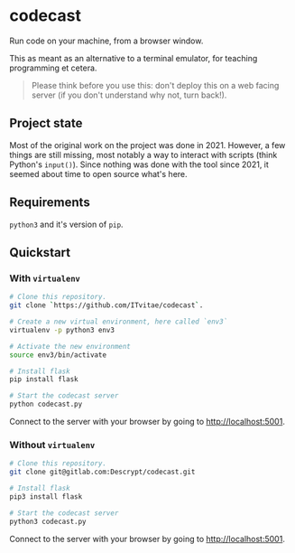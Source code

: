 # codecast

Run code on your machine, from a browser window.

This as meant as an alternative to a terminal emulator, for teaching programming et cetera.

> Please think before you use this: don't deploy this on a web facing server (if you don't understand why not, turn back!).

## Project state
Most of the original work on the project was done in 2021.
However, a few things are still missing, most notably a way to interact with scripts (think Python's `input()`).
Since nothing was done with the tool since 2021, it seemed about time to open source what's here.

## Requirements

`python3` and it's version of `pip`.

## Quickstart

### With `virtualenv`

```bash
# Clone this repository.
git clone `https://github.com/ITvitae/codecast`.

# Create a new virtual environment, here called `env3`
virtualenv -p python3 env3

# Activate the new environment
source env3/bin/activate

# Install flask
pip install flask

# Start the codecast server
python codecast.py
```

Connect to the server with your browser by going to [http://localhost:5001](http://localhost:5001).

### Without `virtualenv`

```bash
# Clone this repository.
git clone git@gitlab.com:Descrypt/codecast.git

# Install flask
pip3 install flask

# Start the codecast server
python3 codecast.py
```

Connect to the server with your browser by going to [http://localhost:5001](http://localhost:5001).
